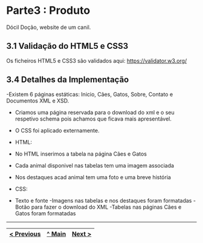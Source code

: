 # Parte3 : Produto

Dócil Doção, website de um canil.

## 3.1 Validação do HTML5 e CSS3 

Os ficheiros HTML5 e CSS3 são validados aqui: https://validator.w3.org/

## 3.4 Detalhes da Implementação
-Existem 6 páginas estáticas: Inicio, Cães, Gatos, Sobre, Contato e Documentos XML e XSD.
- Criamos uma página reservada para o download do xml e o seu respetivo schema pois achamos que ficava mais apresentável.
- O CSS foi aplicado externamente.
  
- HTML:
  
- No HTML inserimos a tabela na página Cães e Gatos
- Cada animal disponivel nas tabelas tem uma imagem associada
- Nos destaques acad animal tem uma foto e uma breve história
  
- CSS:
  
- Texto e fonte
-Imagens nas tabelas e nos destaques foram formatadas
-Botão para fazer o download do XML
-Tabelas nas páginas Cães e Gatos foram formatadas

  

---
[< Previous](Parte2.md) | [^ Main](../../../) | [Next >](TI.pdf)
:--- | :---: | ---: 
